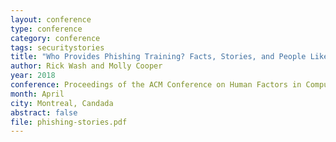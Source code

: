```yaml
---
layout: conference
type: conference
category: conference
tags: securitystories
title: "Who Provides Phishing Training? Facts, Stories, and People Like Me"
author: Rick Wash and Molly Cooper
year: 2018
conference: Proceedings of the ACM Conference on Human Factors in Computing (CHI)
month: April
city: Montreal, Candada
abstract: false
file: phishing-stories.pdf
---
```


<!-- 
file: ""
acmdl: 
doi: 
osf: 
 -->
